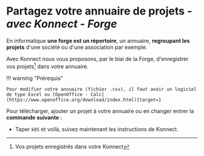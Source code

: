 # **Partagez votre annuaire de projets** - *avec Konnect - Forge*

En informatique **une forge est un répertoire**, un annuaire, **regroupant les projets** d'une société ou d'une association par exemple.

Avec Konnect nous vous proposons, par le biai de la Forge, d'enregistrer vos projets[^1] dans votre annuaire.

!!! warning "Prérequis"

    Pour modifier votre annuaire (fichier .csv), il faut avoir un logiciel de type Excel ou [OpenOffice - Calc](https://www.openoffice.org/download/index.html){target=}

Pour télécharger, ajouter un projet à votre annuaire ou en changer entrer la **commande suivante** :

* Taper `k05` et voilà, suivez maintenant les instructions de Konnect.


[^1]: Vos projets enregistrés dans votre Konnect


<style>
  .md-content__button {
    display: none;
  }
</style>